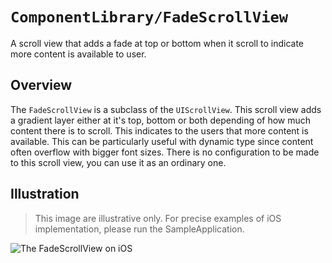 # ``ComponentLibrary/FadeScrollView``

A scroll view that adds a fade at top or bottom when it scroll to indicate more content is available to user.

## Overview

The `FadeScrollView` is a subclass of the `UIScrollView`. This scroll view adds a gradient layer either at it's top, bottom or both depending of how much content there is to scroll. This indicates to the users that more content is available. This can be particularly useful with dynamic type since content often overflow with bigger font sizes. There is no configuration to be made to this scroll view, you can use it as an ordinary one.

## Illustration

> This image are illustrative only. For precise examples of iOS implementation, please run the SampleApplication.

![The FadeScrollView on iOS](FadeScrollView)
